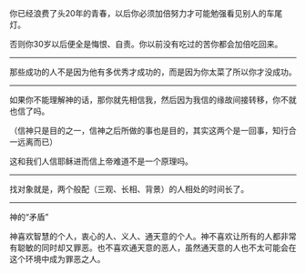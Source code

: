 你已经浪费了头20年的青春，以后你必须加倍努力才可能勉强看见别人的车尾灯。

否则你30岁以后便全是悔恨、自责。你以前没有吃过的苦你都会加倍吃回来。
___
那些成功的人不是因为他有多优秀才成功的，而是因为你太菜了所以你才没成功。
___
如果你不能理解神的话，那你就先相信我，然后因为我信的缘故间接转移，你不就也信了吗。

（信神只是目的之一，信神之后所做的事也是目的，其实这两个是一回事，知行合一远离而已）

这和我们人信耶稣进而信上帝难道不是一个原理吗。
___
找对象就是，两个般配（三观、长相、背景）的人相处的时间长了。
___
神的“矛盾”

神喜欢智慧的个人，衷心的人、义人、通天意的个人。神不喜欢让所有的人都非常有聪敏的同时却又罪恶。也不喜欢通天意的恶人，虽然通天意的人也不太可能会在这个环境中成为罪恶之人。
